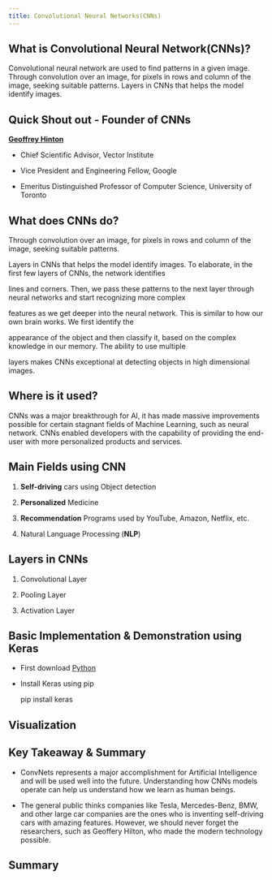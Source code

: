 ```yaml
---
title: Convolutional Neural Networks(CNNs)
---
```


What is Convolutional Neural Network(CNNs)?
----------

Convolutional neural network are used to find patterns in a given image. Through convolution over an image, for pixels in rows and column of the image, seeking suitable patterns. Layers in CNNs that helps the model identify images. 

Quick Shout out - Founder of CNNs
----------
[**Geoffrey Hinton**](http://www.cs.toronto.edu/~hinton/) 

- Chief Scientific Advisor, Vector Institute 

- Vice President and Engineering Fellow, Google 

- Emeritus Distinguished Professor of Computer Science, University of Toronto 


What does CNNs do?
-------------------

Through convolution over an image, for pixels in rows and column of the image, seeking suitable patterns.

 Layers in CNNs that helps the model identify images. To elaborate, in the first few layers of CNNs, the network identifies 
 
 lines and corners. Then, we pass these patterns to the next layer through neural networks and start recognizing more complex 
 
 features as we get deeper into the neural network. This is similar to how our own brain works. We first identify the 
 
 appearance of the object and then classify it, based on the complex knowledge in our memory. The ability to use multiple 
 
 layers makes CNNs exceptional at detecting objects in high dimensional images.

Where is it used?
-------------------

CNNs was a major breakthrough for AI, it has made massive improvements possible for certain stagnant fields of Machine Learning, such as neural network. CNNs enabled developers with the capability of providing the end-user with more personalized products and services.

## Main Fields using CNN

1) **Self-driving** cars using Object detection

2) **Personalized** Medicine

3) **Recommendation** Programs used by YouTube, Amazon, Netflix, etc.

4) Natural Language Processing (**NLP**)


Layers in CNNs
-------------------
1) Convolutional Layer 

2) Pooling Layer

3) Activation Layer 


Basic Implementation & Demonstration using Keras
------------------------

-   First download [Python](https://www.python.org/downloads/)

-   Install Keras using pip

      pip install keras


Visualization
------------------


Key Takeaway & Summary
------------------

-   ConvNets represents a major accomplishment for Artificial Intelligence and will be used well into the future. Understanding how CNNs models operate can help us understand how we learn as human beings.

-    The general public thinks companies like Tesla, Mercedes-Benz, BMW, and other large car companies are the ones who is inventing self-driving cars with amazing features. However, we should never forget the researchers, such as Geoffery Hilton, who made the modern technology possible. 

Summary
-------------------



